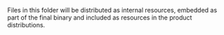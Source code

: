 <!--
    Copyright 2024 Tabs Data Inc.
-->


Files in this folder will be distributed as internal resources, embedded as part of the final binary and included as resources in the product distributions.